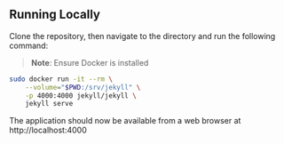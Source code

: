 ## Running Locally
Clone the repository, then navigate to the directory and run the following command:
> **Note**: Ensure Docker is installed
```bash
sudo docker run -it --rm \
    --volume="$PWD:/srv/jekyll" \
    -p 4000:4000 jekyll/jekyll \
    jekyll serve
```

The application should now be available from a web browser at http://localhost:4000
